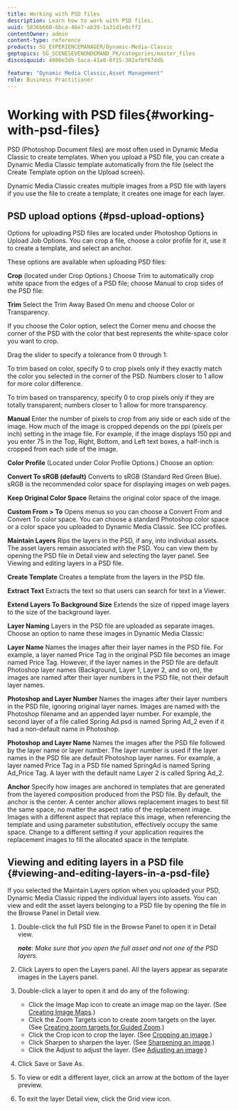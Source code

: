 ```yaml
---
title: Working with PSD files
description: Learn how to work with PSD files.
uuid: 5836b660-6bca-46e7-ab39-1a31d1e0cff2
contentOwner: admin
content-type: reference
products: SG_EXPERIENCEMANAGER/Dynamic-Media-Classic
geptopics: SG_SCENESEVENONDEMAND_PK/categories/master_files
discoiquuid: 4086e3db-5aca-41a0-8f15-302afbf67ddb

feature: "Dynamic Media Classic,Asset Management"
role: Business Practitioner
---
```


# Working with PSD files{#working-with-psd-files}

PSD (Photoshop Document files) are most often used in Dynamic Media Classic to create templates. When you upload a PSD file, you can create a Dynamic Media Classic template automatically from the file (select the Create Template option on the Upload screen).

Dynamic Media Classic creates multiple images from a PSD file with layers if you use the file to create a template; it creates one image for each layer.

## PSD upload options {#psd-upload-options}

Options for uploading PSD files are located under Photoshop Options in Upload Job Options. You can crop a file, choose a color profile for it, use it to create a template, and select an anchor.

These options are available when uploading PSD files:

**Crop** (located under Crop Options.) Choose Trim to automatically crop white space from the edges of a PSD file; choose Manual to crop sides of the PSD file:

**Trim** Select the Trim Away Based On menu and choose Color or Transparency.

If you choose the Color option, select the Corner menu and choose the corner of the PSD with the color that best represents the white-space color you want to crop.

Drag the slider to specify a tolerance from 0 through 1:

To trim based on color, specify 0 to crop pixels only if they exactly match the color you selected in the corner of the PSD. Numbers closer to 1 allow for more color difference.

To trim based on transparency, specify 0 to crop pixels only if they are totally transparent; numbers closer to 1 allow for more transparency.

**Manual** Enter the number of pixels to crop from any side or each side of the image. How much of the image is cropped depends on the ppi (pixels per inch) setting in the image file. For example, if the image displays 150 ppi and you enter 75 in the Top, Right, Bottom, and Left text boxes, a half-inch is cropped from each side of the image.

**Color Profile** (Located under Color Profile Options.) Choose an option:

**Convert To sRGB (default)** Converts to sRGB (Standard Red Green Blue). sRGB is the recommended color space for displaying images on web pages.

**Keep Original Color Space** Retains the original color space of the image.

**Custom From > To** Opens menus so you can choose a Convert From and Convert To color space. You can choose a standard Photoshop color space or a color space you uploaded to Dynamic Media Classic. See ICC profiles.

**Maintain Layers** Rips the layers in the PSD, if any, into individual assets. The asset layers remain associated with the PSD. You can view them by opening the PSD file in Detail view and selecting the layer panel. See Viewing and editing layers in a PSD file.

**Create Template** Creates a template from the layers in the PSD file.

**Extract Text** Extracts the text so that users can search for text in a Viewer.

**Extend Layers To Background Size** Extends the size of ripped image layers to the size of the background layer.

**Layer Naming** Layers in the PSD file are uploaded as separate images. Choose an option to name these images in Dynamic Media Classic:

**Layer Name** Names the images after their layer names in the PSD file. For example, a layer named Price Tag in the original PSD file becomes an image named Price Tag. However, if the layer names in the PSD file are default Photoshop layer names (Background, Layer 1, Layer 2, and so on), the images are named after their layer numbers in the PSD file, not their default layer names.

**Photoshop and Layer Number** Names the images after their layer numbers in the PSD file, ignoring original layer names. Images are named with the Photoshop filename and an appended layer number. For example, the second layer of a file called Spring Ad.psd is named Spring Ad_2 even if it had a non-default name in Photoshop.

**Photoshop and Layer Name** Names the images after the PSD file followed by the layer name or layer number. The layer number is used if the layer names in the PSD file are default Photoshop layer names. For example, a layer named Price Tag in a PSD file named SpringAd is named Spring Ad_Price Tag. A layer with the default name Layer 2 is called Spring Ad_2.

**Anchor** Specify how images are anchored in templates that are generated from the layered composition produced from the PSD file. By default, the anchor is the center. A center anchor allows replacement images to best fill the same space, no matter the aspect ratio of the replacement image. Images with a different aspect that replace this image, when referencing the template and using parameter substitution, effectively occupy the same space. Change to a different setting if your application requires the replacement images to fill the allocated space in the template.

## Viewing and editing layers in a PSD file {#viewing-and-editing-layers-in-a-psd-file}

If you selected the Maintain Layers option when you uploaded your PSD, Dynamic Media Classic ripped the individual layers into assets. You can view and edit the asset layers belonging to a PSD file by opening the file in the Browse Panel in Detail view.

1. Double-click the full PSD file in the Browse Panel to open it in Detail view.

   ***note**: Make sure that you open the full asset and not one of the PSD layers.*

1. Click Layers to open the Layers panel. All the layers appear as separate images in the Layers panel.
1. Double-click a layer to open it and do any of the following:

    * Click the Image Map icon to create an image map on the layer. (See [Creating Image Maps](creating-image-maps.md#creating_image_maps).)
    * Click the Zoom Targets icon to create zoom targets on the layer. (See [Creating zoom targets for Guided Zoom](creating-zoom-targets-guided-zoom.md#creating_zoom_targets_for_guided_zoom).)
    * Click the Crop icon to crop the layer. (See [Cropping an image](cropping-image.md#cropping_an_image).)
    * Click Sharpen to sharpen the layer. (See [Sharpening an image](sharpening-image.md#sharpening_an_image).)
    * Click the Adjust to adjust the layer. (See [Adjusting an image](adjusting-image.md#adjusting_an_image).)

1. Click Save or Save As.
1. To view or edit a different layer, click an arrow at the bottom of the layer preview.
1. To exit the layer Detail view, click the Grid view icon.

